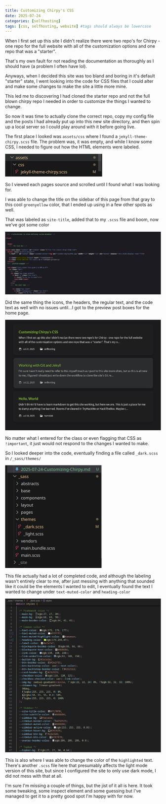```yaml
--- 
title: Customizing Chirpy's CSS
date: 2025-07-24
categories: [selfhosting]
tags: [css, selfhosting, website] #tags should always be lowercase
---
```


When I first set up this site I didn't realize there were two repo's for Chirpy - one repo for the full website with all of the customization options and one repo that was a "starter". 

That's my own fault for not reading the documentation as thoroughly as I should have (a problem I often have lol).

Anyways, when I decided this site was too bland and boring in it's default "starter" state, I went looking into the code for CSS files that I could alter and make some changes to make the site a little more mine.

This led me to discovering I had cloned the starter repo and not the full blown chirpy repo I needed in order to customize the things I wanted to change. 

So now it was time to actually clone the correct repo, copy my config file and the posts I had already put up into this new site directory, and then spin up a local server so I could play around with it before going live.

The first place I looked was ``assets/css`` where I found a ``jekyll-theme-chirpy.scss`` file. The problem was, it was empty, and while I know some CSS, I needed to figure out how the HTML elements were labeled.

![assets-folder](/assets/img/assetsfolder.png)

So I viewed each pages source and scrolled until I found what I was looking for.

I was able to change the title on the sidebar of this page from that gray to this cool ``greenyellow`` color, that I ended up using in a few other spots as well.

That was labeled as ``site-title``, added that to my ``.scss`` file and boom, now we've got some color

![source](/assets/img/inspect2.png)

Did the same thing the icons, the headers, the regular text, and the code text as well with no issues until...I got to the preview post boxes for the home page. 

![post-preview](/assets/img/post_preview.png)

No matter what I entered for the class or even flagging that CSS as ``!important``, it just would not respond to the changes I wanted to make.

So I looked deeper into the code, eventually finding a file called ``_dark.scss`` in ``/_sass/themes/``

![darkcss](/assets/img/darkcss.png)

This file actually had a lot of completed code, and although the labeling wasn't entirely clear to me, after just messing with anything that sounded like it could be the elements I wanted to edit, I eventually found the text I wanted to change under ``text-muted-color`` and ``heading-color``

![css](/assets/img/css.png)

This is also where I was able to change the color of the ``highlighted`` text. There's another ``.scss`` file here that presumably affects the light mode version of this site, but since I configured the site to only use dark mode, I did not mess with that at all.

I'm sure I'm missing a couple of things, but the jist of it all is here. It took some tweaking, some inspect element and some guessing but I've managed to get it to a pretty good spot I'm happy with for now.

